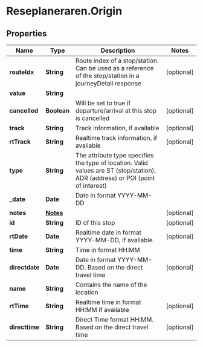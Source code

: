 # Reseplaneraren.Origin

## Properties
Name | Type | Description | Notes
------------ | ------------- | ------------- | -------------
**routeIdx** | **String** | Route index of a stop/station. Can be used as a reference of the stop/station in a journeyDetail response | [optional] 
**value** | **String** |  | 
**cancelled** | **Boolean** | Will be set to true if departure/arrival at this stop is cancelled | [optional] 
**track** | **String** | Track information, if available | [optional] 
**rtTrack** | **String** | Realtime track information, if available | [optional] 
**type** | **String** | The attribute type specifies the type of location. Valid values are ST (stop/station), ADR (address) or POI (point of interest) | 
**_date** | **Date** | Date in format YYYY-MM-DD | 
**notes** | [**Notes**](Notes.md) |  | [optional] 
**id** | **String** | ID of this stop | [optional] 
**rtDate** | **Date** | Realtime date in format YYYY-MM-DD, if available | [optional] 
**time** | **String** | Time in format HH:MM | 
**directdate** | **Date** | Date in format YYYY-MM-DD.  Based on the direct travel time | [optional] 
**name** | **String** | Contains the name of the location | 
**rtTime** | **String** | Realtime time in format HH:MM if available | [optional] 
**directtime** | **String** | Direct Time format HH:MM. Based on the direct travel time | [optional] 


